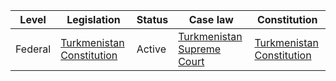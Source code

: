 | Level | Legislation | Status | Case law | Constitution |
|---|---|---|---|---|
| Federal | [Turkmenistan Constitution](https://www.wipo.int/wipolex/en/details.jsp?id=31231) | Active | [Turkmenistan Supreme Court](https://www.scourt.gov.tm/en/) | [Turkmenistan Constitution](https://www.wipo.int/wipolex/en/details.jsp?id=31231) |